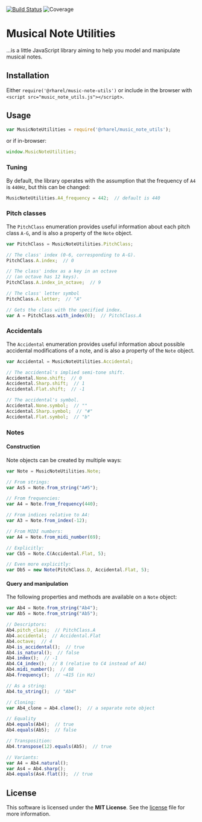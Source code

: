[![Build Status](https://travis-ci.org/rharel/js-music-note-utils.svg?branch=master)](https://travis-ci.org/rharel/js-music-note-utils)  ![Coverage](https://cdn.rawgit.com/rharel/js-music-note-utils/master/coverage/badge.svg)

# Musical Note Utilities

...is a little JavaScript library aiming to help you model and manipulate musical notes. 

## Installation

Either `require('@rharel/music-note-utils')` or include in the browser with `<script src="music_note_utils.js"></script>`.

## Usage

```javascript
var MusicNoteUtilities = require('@rharel/music_note_utils');
```
or if in-browser:
```javascript
window.MusicNoteUtilities;
```
### Tuning

By default, the library operates with the assumption that the frequency of `A4` is `440Hz`, but this can be changed:

```javascript
MusicNoteUtilities.A4_frequency = 442;  // default is 440
```

### Pitch classes

The `PitchClass` enumeration provides useful information about each pitch class `A-G`, and is also a property of the `Note` object.

```javascript
var PitchClass = MusicNoteUtilities.PitchClass;

// The class' index (0-6, corresponding to A-G).
PitchClass.A.index;  // 0

// The class' index as a key in an octave
// (an octave has 12 keys).
PitchClass.A.index_in_octave;  // 9

// The class' letter symbol
PitchClass.A.letter;  // "A"

// Gets the class with the specified index.
var A = PitchClass.with_index(0);  // PitchClass.A
```

### Accidentals

The `Accidental` enumeration provides useful information about possible accidental modifications of a note, and is also a property of the `Note` object.

```javascript
var Accidental = MusicNoteUtilities.Accidental;

// The accidental's implied semi-tone shift.
Accidental.None.shift;  // 0
Accidental.Sharp.shift;  // 1
Accidental.Flat.shift;  // -1

// The accidental's symbol.
Accidental.None.symbol;  // ""
Accidental.Sharp.symbol;  // "#"
Accidental.Flat.symbol;  // "b"
```

### Notes

#### Construction

Note objects can be created by multiple ways:

```javascript
var Note = MusicNoteUtilities.Note;

// From strings:
var As5 = Note.from_string("A#5");

// From frequencies:
var A4 = Note.from_frequency(440);

// From indices relative to A4:
var A3 = Note.from_index(-12);

// From MIDI numbers:
var A4 = Note.from_midi_number(69);

// Explicitly:
var Cb5 = Note.C(Accidental.Flat, 5);

// Even more explicitly:
var Db5 = new Note(PitchClass.D, Accidental.Flat, 5);
```

#### Query and manipulation

The following properties and methods are available on a `Note` object:

```javascript
var Ab4 = Note.from_string("Ab4");
var Ab5 = Note.from_string("Ab5");

// Descriptors:
Ab4.pitch_class;  // PitchClass.A
Ab4.accidental;  // Accidental.Flat
Ab4.octave;  // 4
Ab4.is_accidental();  // true
Ab4.is_natural();  // false
Ab4.index();  // -1
Ab4.C4_index();  // 8 (relative to C4 instead of A4)
Ab4.midi_number();  // 68
Ab4.frequency();  // ~415 (in Hz)

// As a string:
Ab4.to_string();  // "Ab4"

// Cloning:
var Ab4_clone = Ab4.clone();  // a separate note object

// Equality
Ab4.equals(Ab4);  // true
Ab4.equals(Ab5);  // false

// Transposition:
Ab4.transpose(12).equals(Ab5);  // true

// Variants:
var A4 = Ab4.natural();
var As4 = Ab4.sharp();
Ab4.equals(As4.flat());  // true
```
## License

This software is licensed under the **MIT License**. See the [license](LICENSE.txt) file for more information.
